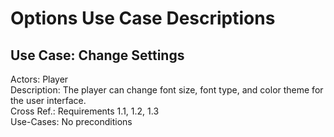 # Options Use Case Descriptions

## Use Case: Change Settings
Actors: Player \
Description: The player can change font size, font type, and color theme for the user interface.\
Cross Ref.: Requirements 1.1, 1.2, 1.3\
Use-Cases: No preconditions
